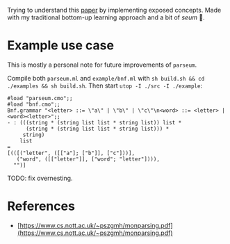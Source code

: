 Trying to understand this [paper](https://www.cs.nott.ac.uk/~pszgmh/monparsing.pdf) by implementing exposed concepts.
Made with my traditional bottom-up learning approach and a bit of _seum_ 🥲.

# Example use case

This is mostly a personal note for future improvements of `parseum`.

Compile both `parseum.ml` and `example/bnf.ml` with `sh build.sh && cd ./examples && sh build.sh`.
Then start `utop -I ./src -I ./example`:

```utop
#load "parseum.cmo";;
#load "bnf.cmo";;
Bnf.grammar "<letter> ::= \"a\" | \"b\" | \"c\"\n<word> ::= <letter> | <word><letter>";;
- : (((string * (string list list * string list)) list *
      (string * (string list list * string list))) *
     string)
    list
=
[(([("letter", ([["a"]; ["b"]], ["c"]))],
   ("word", ([["letter"]], ["word"; "letter"]))),
  "")]
```

TODO: fix overnesting.

# References
- [https://www.cs.nott.ac.uk/~pszgmh/monparsing.pdf](https://www.cs.nott.ac.uk/~pszgmh/monparsing.pdf)
